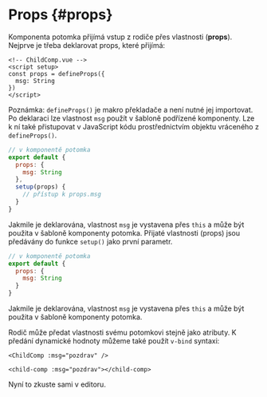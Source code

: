 # Props {#props}

Komponenta potomka přijímá vstup z rodiče přes vlastnosti (**props**). Nejprve je třeba deklarovat props, které přijímá:

<div class="composition-api">
<div class="sfc">

```vue
<!-- ChildComp.vue -->
<script setup>
const props = defineProps({
  msg: String
})
</script>
```

Poznámka: `defineProps()` je makro překladače a není nutné jej importovat. Po deklaraci lze vlastnost `msg` použít v šabloně podřízené komponenty. Lze k ní také přistupovat v JavaScript kódu prostřednictvím objektu vráceného z `defineProps()`.

</div>

<div class="html">

```js
// v komponentě potomka
export default {
  props: {
    msg: String
  },
  setup(props) {
    // přístup k props.msg
  }
}
```

Jakmile je deklarována, vlastnost `msg` je vystavena přes `this` a může být použita v šabloně komponenty potomka. Přijaté vlastnosti (props) jsou předávány do funkce `setup()` jako první parametr.

</div>

</div>

<div class="options-api">

```js
// v komponentě potomka
export default {
  props: {
    msg: String
  }
}
```

Jakmile je deklarována, vlastnost `msg` je vystavena přes `this` a může být použita v šabloně komponenty potomka.

</div>

Rodič může předat vlastnosti svému potomkovi stejně jako atributy. K předání dynamické hodnoty můžeme také použít `v-bind` syntaxi:

<div class="sfc">

```vue-html
<ChildComp :msg="pozdrav" />
```

</div>
<div class="html">

```vue-html
<child-comp :msg="pozdrav"></child-comp>
```

</div>

Nyní to zkuste sami v editoru.

